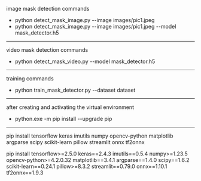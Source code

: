 image mask detection commands

-   python detect_mask_image.py --image images/pic1.jpeg
-   python detect_mask_image.py --image images/pic1.jpeg --model mask_detector.h5

---

video mask detection commands

-   python detect_mask_video.py --model mask_detector.h5

---

training commands

-   python train_mask_detector.py --dataset dataset

---

after creating and activating the virtual environment

-   python.exe -m pip install --upgrade pip

---

pip install tensorflow keras imutils numpy opencv-python matplotlib argparse scipy scikit-learn pillow streamlit onnx tf2onnx

pip install tensorflow>=2.5.0 keras==2.4.3 imutils==0.5.4 numpy>=1.23.5 opencv-python>=4.2.0.32 matplotlib==3.4.1 argparse==1.4.0 scipy==1.6.2 scikit-learn==0.24.1 pillow>=8.3.2 streamlit==0.79.0 onnx==1.10.1 tf2onnx==1.9.3
